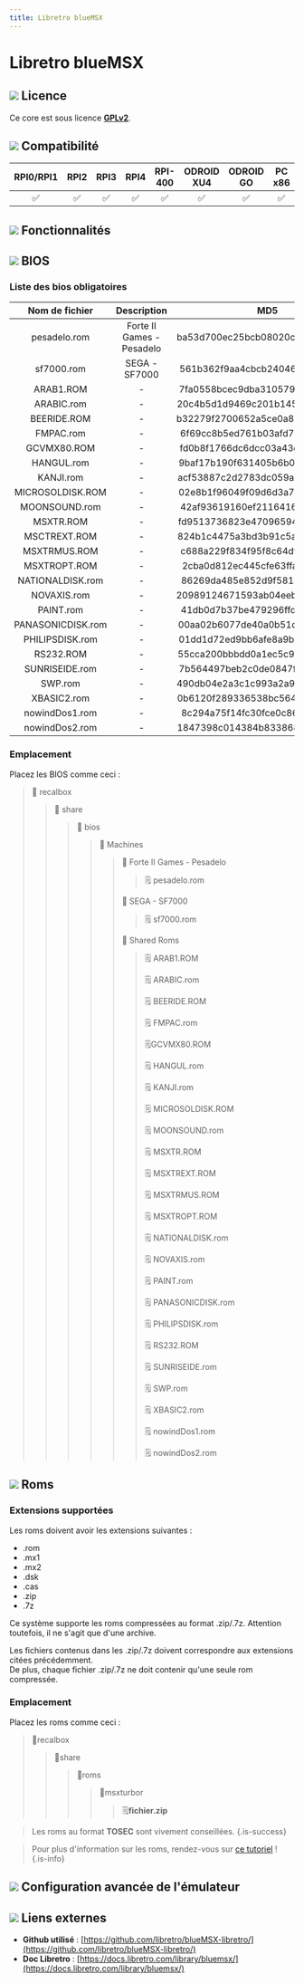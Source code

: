 ```yaml
---
title: Libretro blueMSX
---
```


# Libretro blueMSX



## ![](/migration-images/emulateurs/ordinosaures/msx-turbo-r/gerald-g-parchment-background-or-border-5.svg) Licence

Ce core est sous licence [**GPLv2**](https://github.com/libretro/blueMSX-libretro/blob/master/license.txt).

## ![](/migration-images/emulateurs/ordinosaures/msx-turbo-r/compatibility.png) Compatibilité

| RPI0/RPI1 | RPI2 | RPI3 | RPI4 | RPI-400 | ODROID XU4 | ODROID GO | PC x86 | PC X86\_64 |
| :---: | :---: | :---: | :---: | :---: | :---: | :---: | :---: | :---: |
| ✅ | ✅ | ✅ | ✅ | ✅ | ✅ | ✅ | ✅ | ✅ |

## ![](/migration-images/emulateurs/ordinosaures/msx-turbo-r/cogwheel-145804_640.png) Fonctionnalités



## ![](/migration-images/emulateurs/ordinosaures/msx-turbo-r/tqfp32.svg) BIOS

### Liste des bios obligatoires

| **Nom de fichier** | Description | MD5 | Fourni |
| :---: | :---: | :---: | :---: |
| pesadelo.rom | Forte II Games - Pesadelo | ba53d700ec25bcb08020ce693319cd28 | ✅ |
| sf7000.rom | SEGA - SF7000 | 561b362f9aa4cbcb240461abf83c2e0d | ✅ |
| ARAB1.ROM | - | 7fa0558bcec9dba310579521623d9f6a | ✅ |
| ARABIC.rom | - | 20c4b5d1d9469c201b145f082ec32658 | ✅ |
| BEERIDE.ROM | - | b32279f2700652a5ce0a809318626763 | ✅ |
| FMPAC.rom | - | 6f69cc8b5ed761b03afd78000dfb0e19 | ✅ |
| GCVMX80.ROM | - | fd0b8f1766dc6dcc03a43d9c79dc4e37 | ✅ |
| HANGUL.rom | - | 9baf17b190f631405b6b0eeeeb162b87 | ✅ |
| KANJI.rom | - | acf53887c2d2783dc059a9b442c86b90 | ✅ |
| MICROSOLDISK.ROM | - | 02e8b1f96049f09d6d3a735647cbbb2a | ✅ |
| MOONSOUND.rom | - | 42af93619160ef2116416f74a6cb12f2 | ✅ |
| MSXTR.ROM | - | fd9513736823e470965949f2a3ec6a43 | ✅ |
| MSCTREXT.ROM | - | 824b1c4475a3bd3b91c5ae81ea940aa2 | ✅ |
| MSXTRMUS.ROM | - | c688a229f834f95f8c64df7d33188cd8 | ✅ |
| MSXTROPT.ROM | - | 2cba0d812ec445cfe63ffa2cac8d42c2 | ✅ |
| NATIONALDISK.rom | - | 86269da485e852d9f581ac27f4ba32ff | ✅ |
| NOVAXIS.rom | - | 20989124671593ab04eeb01d52a1e25c | ✅ |
| PAINT.rom | - | 41db0d7b37be479296ffd59fcd6775f0 | ✅ |
| PANASONICDISK.rom | - | 00aa02b6077de40a0b51d71a3c3e1d5f | ✅ |
| PHILIPSDISK.rom | - | 01dd1d72ed9bb6afe8a9b441c198a1cd | ✅ |
| RS232.ROM | - | 55cca200bbbdd0a1ec5c9d70966c05c0 | ✅ |
| SUNRISEIDE.rom | - | 7b564497beb2c0de0847f107dec00ddf | ✅ |
| SWP.rom | - | 490db04e2a3c1c993a2a9d3611949c76 | ✅ |
| XBASIC2.rom | - | 0b6120f289336538bc564548109f97c6 | ✅ |
| nowindDos1.rom | - | 8c294a75f14fc30fce0c8642d28ccec1 | ✅ |
| nowindDos2.rom | - | 1847398c014384b833868c64f149f338 | ✅ |

### Emplacement

Placez les BIOS comme ceci :

> 📁 recalbox
>
> > 📁 share
> >
> > > 📁 bios
> > >
> > > > 📁 Machines
> > > >
> > > > > 📁 Forte II Games - Pesadelo
> > > > >
> > > > > > 🗒 pesadelo.rom
> > > > >
> > > > > 📁 SEGA - SF7000
> > > > >
> > > > > > 🗒 sf7000.rom
> > > > >
> > > > > 📁 Shared Roms
> > > > >
> > > > > > 🗒 ARAB1.ROM
> > > > > >
> > > > > > 🗒 ARABIC.rom
> > > > > >
> > > > > > 🗒 BEERIDE.ROM
> > > > > >
> > > > > > 🗒 FMPAC.rom
> > > > > >
> > > > > > 🗒GCVMX80.ROM
> > > > > >
> > > > > > 🗒 HANGUL.rom
> > > > > >
> > > > > > 🗒 KANJI.rom
> > > > > >
> > > > > > 🗒 MICROSOLDISK.ROM
> > > > > >
> > > > > > 🗒 MOONSOUND.rom
> > > > > >
> > > > > > 🗒 MSXTR.ROM
> > > > > >
> > > > > > 🗒 MSXTREXT.ROM
> > > > > >
> > > > > > 🗒 MSXTRMUS.ROM
> > > > > >
> > > > > > 🗒 MSXTROPT.ROM
> > > > > >
> > > > > > 🗒 NATIONALDISK.rom
> > > > > >
> > > > > > 🗒 NOVAXIS.rom
> > > > > >
> > > > > > 🗒 PAINT.rom
> > > > > >
> > > > > > 🗒 PANASONICDISK.rom
> > > > > >
> > > > > > 🗒 PHILIPSDISK.rom
> > > > > >
> > > > > > 🗒 RS232.ROM
> > > > > >
> > > > > > 🗒 SUNRISEIDE.rom
> > > > > >
> > > > > > 🗒 SWP.rom
> > > > > >
> > > > > > 🗒 XBASIC2.rom
> > > > > >
> > > > > > 🗒 nowindDos1.rom
> > > > > >
> > > > > > 🗒 nowindDos2.rom

## ![](/migration-images/emulateurs/ordinosaures/msx-turbo-r/rom-30098_640.png) Roms

### **Extensions supportées**

Les roms doivent avoir les extensions suivantes :

* .rom
* .mx1
* .mx2
* .dsk
* .cas
* .zip
* .7z

Ce système supporte les roms compressées au format .zip/.7z. Attention toutefois, il ne s'agit que d'une archive.

Les fichiers contenus dans les .zip/.7z doivent correspondre aux extensions citées précédemment.  
De plus, chaque fichier .zip/.7z ne doit contenir qu'une seule rom compressée.

### **Emplacement**

Placez les roms comme ceci : 

> 📁recalbox
>
> > 📁share
> >
> > > 📁roms
> > >
> > > > 📁msxturbor
> > > >
> > > > > 🗒**fichier.zip**


>Les roms au format **TOSEC** sont vivement conseillées.
{.is-success}


>Pour plus d'information sur les roms, rendez-vous sur [ce tutoriel](/fr/tutoriels/jeux/generalite/les-roms-et-les-isos) !
{.is-info}

## ![](/migration-images/emulateurs/ordinosaures/msx-turbo-r/hammer-28636_640.png) Configuration avancée de l'émulateur



## ![](/migration-images/emulateurs/ordinosaures/msx-turbo-r/kisspng-web-development-world-wide-web-computer-icons-webs-world-wide-web-icon-png-5ab05c24477216.4540070115215073642927.png) Liens externes

* **Github utilisé** : [https://github.com/libretro/blueMSX-libretro/](https://github.com/libretro/blueMSX-libretro/)
* **Doc Libretro** : [https://docs.libretro.com/library/bluemsx/](https://docs.libretro.com/library/bluemsx/)


